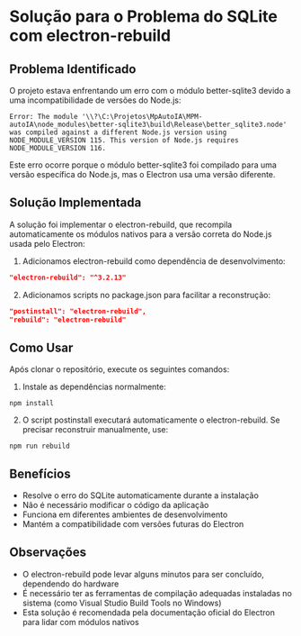 # Solução para o Problema do SQLite com electron-rebuild

## Problema Identificado

O projeto estava enfrentando um erro com o módulo better-sqlite3 devido a uma incompatibilidade de versões do Node.js:

```
Error: The module '\\?\C:\Projetos\MpAutoIA\MPM-autoIA\node_modules\better-sqlite3\build\Release\better_sqlite3.node'
was compiled against a different Node.js version using
NODE_MODULE_VERSION 115. This version of Node.js requires
NODE_MODULE_VERSION 116.
```

Este erro ocorre porque o módulo better-sqlite3 foi compilado para uma versão específica do Node.js, mas o Electron usa uma versão diferente.

## Solução Implementada

A solução foi implementar o electron-rebuild, que recompila automaticamente os módulos nativos para a versão correta do Node.js usada pelo Electron:

1. Adicionamos electron-rebuild como dependência de desenvolvimento:
```json
"electron-rebuild": "^3.2.13"
```

2. Adicionamos scripts no package.json para facilitar a reconstrução:
```json
"postinstall": "electron-rebuild",
"rebuild": "electron-rebuild"
```

## Como Usar

Após clonar o repositório, execute os seguintes comandos:

1. Instale as dependências normalmente:
```
npm install
```

2. O script postinstall executará automaticamente o electron-rebuild. Se precisar reconstruir manualmente, use:
```
npm run rebuild
```

## Benefícios

- Resolve o erro do SQLite automaticamente durante a instalação
- Não é necessário modificar o código da aplicação
- Funciona em diferentes ambientes de desenvolvimento
- Mantém a compatibilidade com versões futuras do Electron

## Observações

- O electron-rebuild pode levar alguns minutos para ser concluído, dependendo do hardware
- É necessário ter as ferramentas de compilação adequadas instaladas no sistema (como Visual Studio Build Tools no Windows)
- Esta solução é recomendada pela documentação oficial do Electron para lidar com módulos nativos
